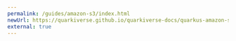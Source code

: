 ```yaml
---
permalink: /guides/amazon-s3/index.html
newUrl: https://quarkiverse.github.io/quarkiverse-docs/quarkus-amazon-services/dev/amazon-s3.html
external: true
---
```

